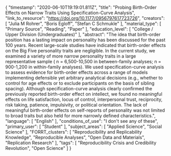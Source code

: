 {
    "timestamp": "2020-06-10T19:19:01.811Z",
    "title": "Probing Birth-Order Effects on Narrow Traits Using Specification-Curve Analysis",
    "link_to_resource": "https://doi.org/10.1177/0956797617723726",
    "creators": [
        "Julia M Rohrer",
        "Boris Egloff",
        "Stefan C Schmukle"
    ],
    "material_type": [
        "Primary Source",
        "Reading",
        "Paper"
    ],
    "education_level": [
        "College / Upper Division (Undergraduates)"
    ],
    "abstract": "The idea that birth-order position has a lasting impact on personality has been discussed for the past 100 years. Recent large-scale studies have indicated that birth-order effects on the Big Five personality traits are negligible. In the current study, we examined a variety of more narrow personality traits in a large representative sample ( n = 6,500-10,500 in between-family analyses; n = 900-1,200 in within-family analyses). We used specification-curve analysis to assess evidence for birth-order effects across a range of models implementing defensible yet arbitrary analytical decisions (e.g., whether to control for age effects or to exclude participants on the basis of sibling spacing). Although specification-curve analysis clearly confirmed the previously reported birth-order effect on intellect, we found no meaningful effects on life satisfaction, locus of control, interpersonal trust, reciprocity, risk taking, patience, impulsivity, or political orientation. The lack of meaningful birth-order effects on self-reports of personality was not limited to broad traits but also held for more narrowly defined characteristics.",
    "language": [
        "English"
    ],
    "conditions_of_use": "I don't see any of these",
    "primary_user": [
        "Student"
    ],
    "subject_areas": [
        "Applied Science",
        "Social Science"
    ],
    "FORRT_clusters": [
        "Reproducibility and Replicability Knowledge",
        "Reproducible Analyses",
        "Open Data and Materials",
        "Replication Research"
    ],
    "tags": [
        "Reproducibility Crisis and Credibility Revolution",
        "Open Science"
    ]
}